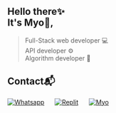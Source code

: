 ## Hello there✨<br>It's Myo🔮,

> Full-Stack web developer 💻<br>
> API developer ⚙<br>
> Algorithm developer 🎲

<!-- ## Languages 📚

<img src="./languages.svg" height="200px" alt="Languages" /> -->

## Contact📬

[![Whatsapp](https://img.shields.io/badge/WhatsApp-grey?logo=whatsapp)](https://wa.me/94774842036)&nbsp;&nbsp;&nbsp;&nbsp;&nbsp;
[![Replit](https://img.shields.io/badge/WhatsApp-grey?logo=replit)](https://replit.com/@Cat-Boy/)&nbsp;&nbsp;&nbsp;&nbsp;&nbsp;
[![Myo](https://img.shields.io/badge/Myo-7F2157)](https://home.cat-boy.repl.co)
